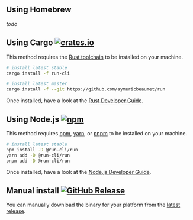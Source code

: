 ## Using Homebrew

_todo_

## Using Cargo [![crates.io](https://img.shields.io/crates/v/run-cli)](https://crates.io/crates/run-cli)

This method requires the [Rust toolchain](https://www.rust-lang.org/tools/install) to be installed on your machine.

```bash
# install latest stable
cargo install -f run-cli

# install latest master
cargo install -f --git https://github.com/aymericbeaumet/run
```

Once installed, have a look at the [Rust Developer Guide](./user-guide/run-for-rust-developers.md).

## Using Node.js [![npm](https://img.shields.io/npm/v/@run-cli/run)](https://www.npmjs.com/package/@run-cli/run)

This method requires [npm](https://docs.npmjs.com/downloading-and-installing-node-js-and-npm), [yarn](https://classic.yarnpkg.com/lang/en/docs/install/#mac-stable), or [pnpm](https://pnpm.io/installation) to be installed on your machine.

```bash
# install latest stable
npm install -D @run-cli/run
yarn add -D @run-cli/run
pnpm add -D @run-cli/run
```

Once installed, have a look at the [Node.js Developer Guide](./user-guide/run-for-nodejs-developers.md).

## Manual install [![GitHub Release](https://img.shields.io/github/v/release/aymericbeaumet/run)](https://github.com/aymericbeaumet/run/releases/latest)

You can manually download the binary for your platform from the [latest release](https://github.com/aymericbeaumet/run/releases/latest).
